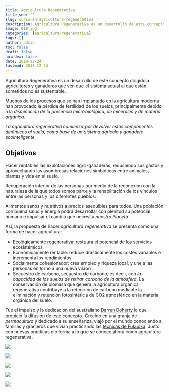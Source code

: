 ```yaml
---
title: Agricultura Regenerativa
title_seo: ''
slug: curso-en-agricultura-regenerativa
description: Agricultura Regenerativa es un desarrollo de este concepto dirigido a agricultores y ganaderos que ven que el sistema actual
image: 018.jpg
categories: [agricultura-regenerativa]
tags: []
author: admin
toc: false
draft: false
noindex: false
date: 2018-12-24
lastmod: 2018-12-24
---
```


Agricultura Regenerativa es un desarrollo de este concepto dirigido a
agricultores y ganaderos que ven que el sistema actual al que están
sometidos no es sustentable.

Muchos de los procesos que se han implantado en la agricultura moderna han
provocado la pérdida de fertilidad de los suelos, principalmente debido a la
_disminución de la presencia microbiológica, de minerales y de materia
orgánica_.

_La agricultura regenerativa comienza por devolver estos componentes
dinámicos al suelo, como base de un sistema agrícola y ganadero
ecointeligente_

## Objetivos

Hacer rentables las explotaciones agro-ganaderas, reduciendo sus gastos y
aprovechando las asombrosas relaciones simbióticas entre animales, plantas y
vida en el suelo.

Recuperación interior de las personas por medio de la reconexión con la
naturaleza de la que todos somos parte y la rehabilitación de los vínculos
entre las personas y los diferentes pueblos.

Alimentos sanos y nutritivos a precios asequibles para todos. Una población
con buena salud y energía podrá desarrollar con plenitud su potencial humano
e impulsar el cambio que necesita _nuestro Planeta_.

Así, la propuesta de hacer _agricultura regenerativa_ se presenta como una
forma de hacer agricultura:

- Ecológicamente regenerativa: restaura el potencial de los servicios
ecosistémicos
- Económicamente rentable: reduce drásticamente los costes variables e
incrementa los rendimientos
- Socialmente cohesionador: crea empleo y riqueza local, y une a las
personas en torno a una nueva visión
- Secuestro de carbono, secuestro de carbono, es decir, con _la capacidad de
los suelos de retirar carbono de la atmósfera_. La conservación de biomasa
que genera la agricultura orgánica regenerativa contribuye a la retención de
carbono mediante la eliminación y retención fotosintética de CO2 atmosférico
en la materia orgánica del suelo.

Fue el impulso y la dedicación del australiano [Darren
Doherty](http://www.regrarians.org/) lo que propició la difusión de este
concepto. Crecido en una granja de _permacultura_ y dedicado a su enseñanza,
viajó por el mundo conociendo a familias y granjeros que vivían practicando
las [técnicas de
Fukuoka](http://www.ecointeligencia.com/2012/07/agricultura-sostenible-japon/).
Junto con nuevas prácticas dio forma a lo que se conoce ahora como
agricultura regenerativa.

![](2015-10-20-12-15-28.jpg)

![](2019-05-12-13-16-28.jpg)

![](2019-05-12-13-52-17.jpg)

![](2019-03-23-13-09-42.jpg)

![](2019-05-11-17-25-07.jpg)